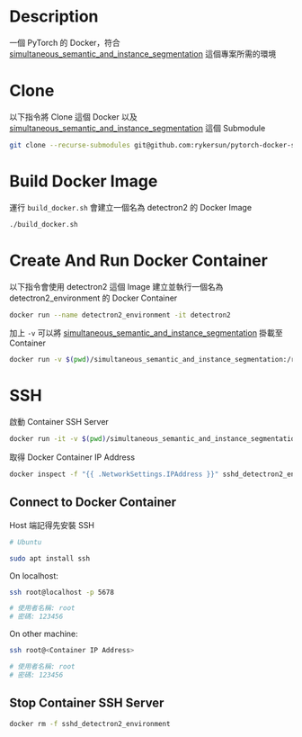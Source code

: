 # Description

一個 PyTorch 的 Docker，符合 [simultaneous_semantic_and_instance_segmentation](https://github.com/lihaoliu-cambridge/simultaneous_semantic_and_instance_segmentation) 這個專案所需的環境

# Clone

以下指令將 Clone 這個 Docker 以及 [simultaneous_semantic_and_instance_segmentation](https://github.com/lihaoliu-cambridge/simultaneous_semantic_and_instance_segmentation) 這個 Submodule

```bash
git clone --recurse-submodules git@github.com:rykersun/pytorch-docker-setup.git
```

# Build Docker Image

運行 `build_docker.sh` 會建立一個名為 detectron2 的 Docker Image

```bash
./build_docker.sh
```

# Create And Run Docker Container

以下指令會使用 detectron2 這個 Image 建立並執行一個名為 detectron2_environment 的 Docker Container

```bash
docker run --name detectron2_environment -it detectron2
```

加上 `-v` 可以將 [simultaneous_semantic_and_instance_segmentation](https://github.com/lihaoliu-cambridge/simultaneous_semantic_and_instance_segmentation) 掛載至 Container

```bash
docker run -v $(pwd)/simultaneous_semantic_and_instance_segmentation:/root/simultaneous_semantic_and_instance_segmentation --name detectron2_environment -it detectron2
```

# SSH

啟動 Container SSH Server

```bash
docker run -it -v $(pwd)/simultaneous_semantic_and_instance_segmentation:/root/simultaneous_semantic_and_instance_segmentation --name sshd_detectron2_environment -p 5678:22 -d detectron2
```

取得 Docker Container IP Address

```bash
docker inspect -f "{{ .NetworkSettings.IPAddress }}" sshd_detectron2_environment
```

## Connect to Docker Container

Host 端記得先安裝 SSH

```bash
# Ubuntu

sudo apt install ssh
```

On localhost:

```bash
ssh root@localhost -p 5678

# 使用者名稱: root
# 密碼: 123456
```

On other machine:

```bash
ssh root@<Container IP Address>

# 使用者名稱: root
# 密碼: 123456
```

## Stop Container SSH Server

```bash
docker rm -f sshd_detectron2_environment
```
